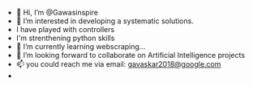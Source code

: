 - 👋 Hi, I’m @Gawasinspire
- 👀 I’m interested in developing a systematic solutions.
-    I have played with controllers
-    I'm strenthening python skills 
- 🌱 I’m currently learning webscraping...
- 💞️ I’m looking forward to collaborate on Artificial Intelligence projects
- 📫 you could reach me via email: gavaskar2018@google.com
- 
<!---
Gawasinspire/Gawasinspire is a ✨ special ✨ repository because its `README.md` (this file) appears on your GitHub profile.
You can click the Preview link to take a look at your changes.
--->
